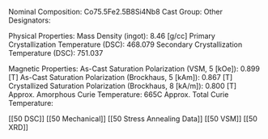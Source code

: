 Nominal Composition: Co75.5Fe2.5B8Si4Nb8
Cast Group: 
Other Designators: 
 
Physical Properties:
Mass Density (ingot): 8.46 [g/cc]
 Primary Crystallization Temperature (DSC): 468.079
Secondary Crystallization Temperature (DSC): 751.037

Magnetic Properties:
As-Cast Saturation Polarization (VSM, 5 [kOe]): 0.899 [T]
As-Cast Saturation Polarization (Brockhaus, 5 [kAm]): 0.867 [T]
Crystallized Saturation Polarization (Brockhaus, 8 [kA/m]): 0.800 [T]
Approx. Amorphous Curie Temperature: 665C
Approx. Total Curie Temperature: 

[[50 DSC]]
[[50 Mechanical]]
[[50 Stress Annealing Data]]
[[50 VSM]]
[[50 XRD]]
